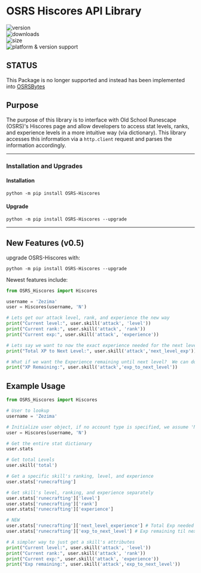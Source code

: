 # OSRS Hiscores API Library
![version](https://img.shields.io/pypi/v/OSRS-Hiscores?style=for-the-badge)<br>
![downloads](https://img.shields.io/pypi/dm/OSRS-Hiscores?style=for-the-badge)<br>
![size](https://img.shields.io/github/languages/code-size/coffee-fueled-deadlines/osrs-hiscores?style=for-the-badge)<br>
![platform & version support](https://img.shields.io/pypi/pyversions/OSRS-Hiscores?style=for-the-badge)<br>

## STATUS
This Package is no longer supported and instead has been implemented into [OSRSBytes](https://github.com/Coffee-fueled-deadlines/OSRSBytes)

## Purpose
  The purpose of this library is to interface with Old School Runescape (OSRS)'s Hiscores page and allow developers to access stat levels, ranks, and experience levels in a more intuitive way (via dictionary).  This library accesses this information via a `http.client` request and parses the information accordingly.	
***

### __Installation and Upgrades__

#### Installation
```
python -m pip install OSRS-Hiscores
```
#### Upgrade
```
python -m pip install OSRS-Hiscores --upgrade
```
***

## New Features (v0.5)

upgrade OSRS-Hiscores with:
```
python -m pip install OSRS-Hiscores --upgrade
```

Newest features include:
```python
from OSRS_Hiscores import Hiscores

username = 'Zezima'
user = Hiscores(username, 'N')

# Lets get our attack level, rank, and experience the new way
print("Current level:", user.skill('attack', 'level'))
print("Current rank:", user.skill('attack', 'rank'))
print("Current exp:", user.skill('attack', 'experience'))

# Lets say we want to now the exact experience needed for the next level... simple
print("Total XP to Next Level:", user.skill('attack','next_level_exp'))

# What if we want the Experience remaining until next level?  We can do that too!
print("XP Remaining:", user.skill('attack','exp_to_next_level'))
```

## Example Usage
```Python
from OSRS_Hiscores import Hiscores

# User to lookup
username = 'Zezima'

# Initialize user object, if no account type is specified, we assume 'N'
user = Hiscores(username, 'N')

# Get the entire stat dictionary
user.stats

# Get total Levels
user.skill('total')

# Get a specific skill's ranking, level, and experience
user.stats['runecrafting']

# Get skill's level, ranking, and experience separately
user.stats['runecrafting']['level']
user.stats['runecrafting']['rank']
user.stats['runecrafting']['experience']

# NEW
user.stats['runecrafting']['next_level_experience'] # Total Exp needed for next level
user.stats['runecrafting']['exp_to_next_level'] # Exp remaining til next level

# A simpler way to just get a skill's attributes
print("Current level:", user.skill('attack', 'level'))
print("Current rank:", user.skill('attack', 'rank'))
print("Current exp:", user.skill('attack', 'experience'))
print("Exp remaining:", user.skill('attack','exp_to_next_level'))
```
